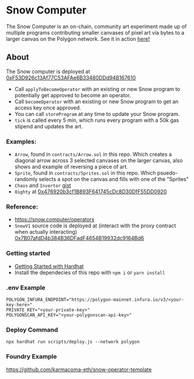 # Snow Computer 

The Snow Computer is an on-chain, community art experiment made up of multiple programs contributing smaller canvases of pixel art via bytes to a larger canvas on the Polygon network. See it in action [here!](https://snow.computer/)

## About
The Snow computer is deployed at [0xF53D926c13Af77C53AFAe6B33480DDd94B167610](https://polygonscan.com/address/0xf53d926c13af77c53afae6b33480ddd94b167610)
- Call `applyToBecomeOperator` with an existing or new Snow program to potentially get approved to become an operator.
- Call `becomeOperator` with an existing or new Snow program to get an access key once approved.
- You can call `storeProgram` at any time to update your Snow program.
- `tick` is called every 5 min, which runs every program with a 50k gas stipend and updates the art.

### Examples:
* `Arrow`, found in `contracts/Arrow.sol` in this repo. Which creates a diagonal arrow across 3 selected canvases on the larger canvas, also shows and example of reversing a piece of art.
* `Sprite`, found in `contracts/Sprites.sol` in this repo. Which psuedo-randomly selects a spot on the canvas and fills with one of the "Sprites"
* `Chaos` and `Invertor` [gist](https://gist.github.com/w1nt3r-eth/eac0d0a4ae1fb8795f031ca580a40717)
* `Oighty` at [0x476920b3cf1B893F641745cDc8D30DfF55DD0920](https://polygonscan.com/address/0x476920b3cf1B893F641745cDc8D30DfF55DD0920#code)


### Reference:
* https://snow.computer/operators
* `SnowV1` source code is deployed at (interact with the proxy contract when actually interacting) [0x7B07afdD4b384B36DFadF4654B19932dc9164Bd6](https://polygonscan.com/address/0x7b07afdd4b384b36dfadf4654b19932dc9164bd6#code)

### Getting started
- [Getting Started with Hardhat](https://hardhat.org/hardhat-runner/docs/getting-started#overview)
- Install the dependecies of this repo with `npm i` or `yarn install`

### .env Example
```
POLYGON_INFURA_ENDPOINT="https://polygon-mainnet.infura.io/v3/<your-key-here>"
PRIVATE_KEY="<your-private-key>"
POLYGONSCAN_API_KEY="<your-polygonscan-api-key>"
```

### Deploy Command
`npx hardhat run scripts/deploy.js --network polygon`

### Foundry Example
https://github.com/karmacoma-eth/snow-operator-template
